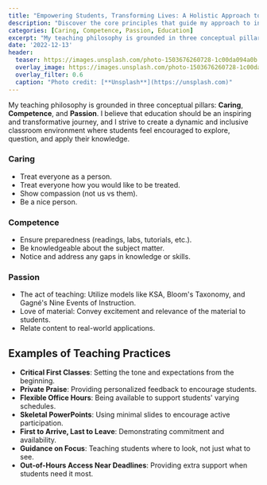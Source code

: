 ```yaml
---
title: "Empowering Students, Transforming Lives: A Holistic Approach to Education Rooted in Compassion and Expertise"
description: "Discover the core principles that guide my approach to inspiring and transforming the educational journey."
categories: [Caring, Competence, Passion, Education]
excerpt: "My teaching philosophy is grounded in three conceptual pillars: **Caring**, **Competence**, and **Pa..."
date: '2022-12-13'
header:
  teaser: https://images.unsplash.com/photo-1503676260728-1c00da094a0b
  overlay_image: https://images.unsplash.com/photo-1503676260728-1c00da094a0b
  overlay_filter: 0.6
  caption: "Photo credit: [**Unsplash**](https://unsplash.com)"
---
```


My teaching philosophy is grounded in three conceptual pillars: **Caring**, **Competence**, and **Passion**. I believe that education should be an inspiring and transformative journey, and I strive to create a dynamic and inclusive classroom environment where students feel encouraged to explore, question, and apply their knowledge.

### Caring

- Treat everyone as a person.
- Treat everyone how you would like to be treated.
- Show compassion (not us vs them).
- Be a nice person.

### Competence

- Ensure preparedness (readings, labs, tutorials, etc.).
- Be knowledgeable about the subject matter.
- Notice and address any gaps in knowledge or skills.

### Passion

- The act of teaching: Utilize models like KSA, Bloom's Taxonomy, and Gagné's Nine Events of Instruction.
- Love of material: Convey excitement and relevance of the material to students.
- Relate content to real-world applications.

## Examples of Teaching Practices

- **Critical First Classes**: Setting the tone and expectations from the beginning.
- **Private Praise**: Providing personalized feedback to encourage students.
- **Flexible Office Hours**: Being available to support students' varying schedules.
- **Skeletal PowerPoints**: Using minimal slides to encourage active participation.
- **First to Arrive, Last to Leave**: Demonstrating commitment and availability.
- **Guidance on Focus**: Teaching students where to look, not just what to see.
- **Out-of-Hours Access Near Deadlines**: Providing extra support when students need it most.

